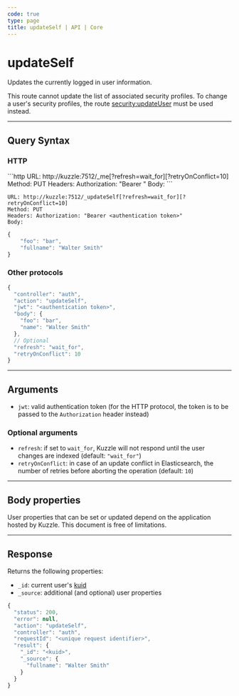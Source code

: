 ```yaml
---
code: true
type: page
title: updateSelf | API | Core
---
```


# updateSelf

Updates the currently logged in user information.

This route cannot update the list of associated security profiles. To change a user's security profiles, the route [security:updateUser](/core/2/api/controllers/security/update-user) must be used instead.

---

## Query Syntax

### HTTP

<SinceBadge version="2.4.0"/>
```http
URL: http://kuzzle:7512/_me[?refresh=wait_for][?retryOnConflict=10]
Method: PUT
Headers: Authorization: "Bearer <authentication token>"
Body:
```

<DeprecatedBadge version="2.4.0">

```http
URL: http://kuzzle:7512/_updateSelf[?refresh=wait_for][?retryOnConflict=10]
Method: PUT
Headers: Authorization: "Bearer <authentication token>"
Body:
```
</DeprecatedBadge>

```js
{
    "foo": "bar",
    "fullname": "Walter Smith"
}
```

### Other protocols

```js
{
  "controller": "auth",
  "action": "updateSelf",
  "jwt": "<authentication token>",
  "body": {
    "foo": "bar",
    "name": "Walter Smith"
  },
  // Optional
  "refresh": "wait_for",
  "retryOnConflict": 10
}
```

---

## Arguments

- `jwt`: valid authentication token (for the HTTP protocol, the token is to be passed to the `Authorization` header instead)

### Optional arguments

- `refresh`: if set to `wait_for`, Kuzzle will not respond until the user changes are indexed (default: `"wait_for"`)
- `retryOnConflict`: in case of an update conflict in Elasticsearch, the number of retries before aborting the operation (default: `10`)

---

## Body properties

User properties that can be set or updated depend on the application hosted by Kuzzle. This document is free of limitations.

---

## Response

Returns the following properties:

- `_id`: current user's [kuid](/core/2/guides/main-concepts/authentication#kuzzle-user-identifier-kuid)
- `_source`: additional (and optional) user properties

```js
{
  "status": 200,
  "error": null,
  "action": "updateSelf",
  "controller": "auth",
  "requestId": "<unique request identifier>",
  "result": {
    "_id": "<kuid>",
    "_source": {
      "fullname": "Walter Smith"
    }
  }
}
```
